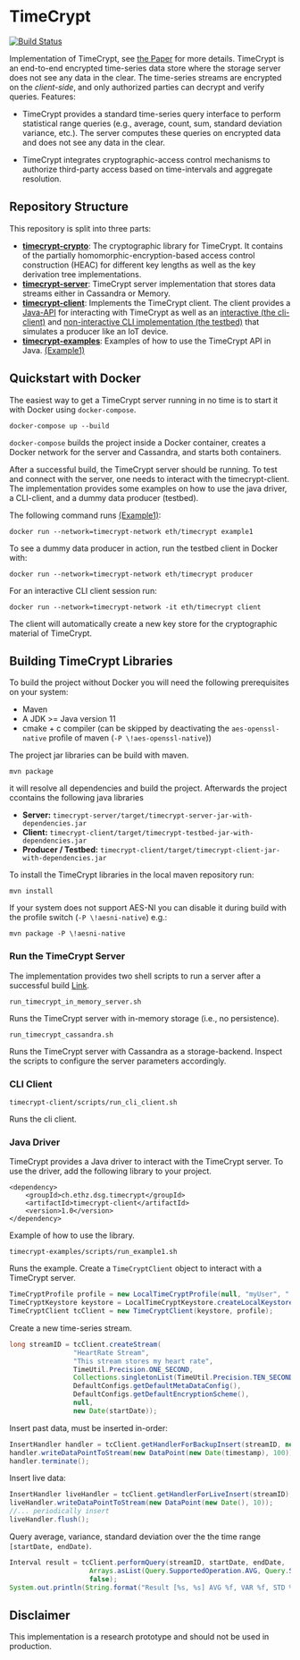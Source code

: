 # TimeCrypt

[![Build Status](https://travis-ci.org/TimeCrypt/timecrypt.svg?branch=master)](https://travis-ci.org/TimeCrypt/timecrypt)

Implementation of TimeCrypt, see [the Paper](https://www.usenix.org/system/files/nsdi20-paper-burkhalter.pdf) for more details.
TimeCrypt is an end-to-end encrypted time-series data store where the storage server does not see any data in the clear.
The time-series streams are encrypted on the *client-side*, and only authorized parties can decrypt and verify queries.
Features:

- TimeCrypt provides a standard time-series query interface to perform statistical range queries (e.g., average, count, sum, standard deviation variance, etc.). The server computes these queries on encrypted data and does not see any data in the clear. 

- TimeCrypt integrates cryptographic-access control mechanisms to authorize third-party access based on time-intervals and aggregate resolution. 



## Repository Structure
This repository is split into three parts:
- [**timecrypt-crypto**](timecrypt-crypto): The cryptographic library for TimeCrypt. It contains of the partially homomorphic-encryption-based access control construction (HEAC) for different key lengths as well as the key derivation tree implementations.
- [**timecrypt-server**](timecrypt-server): TimeCrypt server implementation that stores data streams either in Cassandra or Memory. 
- [**timecrypt-client**](timecrypt-client): Implements the TimeCrypt client. The client provides a [Java-API](timecrypt-client/src/main/java/ch/ethz/dsg/timecrypt/TimeCryptClient.java) for interacting with TimeCrypt as well as an [interactive (the cli-client)](timecrypt-client/src/main/java/ch/ethz/dsg/timecrypt/CliClient.java) and [non-interactive CLI implementation (the testbed)](timecrypt-client/src/main/java/ch/ethz/dsg/timecrypt/TestBed.java) that simulates a producer like an IoT device.
- [**timecrypt-examples**](timecrypt-examples): Examples of how to use the TimeCrypt API in Java. [(Example1)](timecrypt-examples/src/main/java/ch/ethz/dsg/timecrypt/BasicTCUsage.java)



## Quickstart with Docker

The easiest way to get a TimeCrypt server running in no time is to start it with Docker using `docker-compose`.

```
docker-compose up --build
```

`docker-compose` builds the project inside a Docker container, creates a Docker network for the server and Cassandra, and starts both containers.

After a successful build, the TimeCrypt server should be running.
To test and connect with the server, one needs to interact with the timecrypt-client.
The implementation provides some examples on how to use the java driver, a CLI-client, and a dummy data producer (testbed).

The following command runs [(Example1)](timecrypt-examples/src/main/java/ch/ethz/dsg/timecrypt/BasicTCUsage.java):

```
docker run --network=timecrypt-network eth/timecrypt example1
```


To see a dummy data producer in action, run the testbed client in Docker with:

```
docker run --network=timecrypt-network eth/timecrypt producer
```

For an interactive CLI client session run:
```
docker run --network=timecrypt-network -it eth/timecrypt client
```
The client will automatically create a new key store for the cryptographic material of TimeCrypt.

## Building TimeCrypt Libraries
To build the project without Docker you will need the following prerequisites on your system:
- Maven
- A JDK >= Java version 11
- cmake + c compiler  (can be skipped by deactivating the `aes-openssl-native` profile of maven (`-P \!aes-openssl-native`))

The project jar libraries can be build with maven.
```
mvn package
```
it will resolve all dependencies and build the project. Afterwards the project ccontains the following java libraries
 - **Server:** `timecrypt-server/target/timecrypt-server-jar-with-dependencies.jar`
 - **Client:** `timecrypt-client/target/timecrypt-testbed-jar-with-dependencies.jar`
 - **Producer / Testbed:** `timecrypt-client/target/timecrypt-client-jar-with-dependencies.jar`

To install the TimeCrypt libraries in the local maven repository run:
```
mvn install
```

If your system does not support AES-NI you can disable it during build with the profile switch (`-P \!aesni-native`) e.g.:

```
mvn package -P \!aesni-native

```

### Run the TimeCrypt Server
The implementation provides two shell scripts to run a server after a successful build [Link](timecrypt-server/scripts).
```
run_timecrypt_in_memory_server.sh
```
Runs the TimeCrypt server with in-memory storage (i.e., no persistence). 
```
run_timecrypt_cassandra.sh
```
Runs the TimeCrypt server with Cassandra as a storage-backend. 
Inspect the scripts to configure the server parameters accordingly.


### CLI Client
```
timecrypt-client/scripts/run_cli_client.sh
```
Runs the cli client.


### Java Driver 
TimeCrypt provides a Java driver to interact with the TimeCrypt server.
To use the driver, add the following library to your project.
```
<dependency>
    <groupId>ch.ethz.dsg.timecrypt</groupId>
    <artifactId>timecrypt-client</artifactId>
    <version>1.0</version>
</dependency>
```
Example of how to use the library.
```
timecrypt-examples/scripts/run_example1.sh
```
Runs the example.
Create a `TimeCryptClient` object to interact with a TimeCrypt server.
```java 
TimeCryptProfile profile = new LocalTimeCryptProfile(null, "myUser", "..", SERVER_ADDRESS, SERVER_PORT);
TimeCryptKeystore keystore = LocalTimeCryptKeystore.createLocalKeystore(null, DUMMY_PASSWORD.toCharArray());
TimeCryptClient tcClient = new TimeCryptClient(keystore, profile);
```
Create a new time-series stream.
```java
long streamID = tcClient.createStream(
                "HeartRate Stream",
                "This stream stores my heart rate",
                TimeUtil.Precision.ONE_SECOND,
                Collections.singletonList(TimeUtil.Precision.TEN_SECONDS),
                DefaultConfigs.getDefaultMetaDataConfig(),
                DefaultConfigs.getDefaultEncryptionScheme(),
                null,
                new Date(startDate)); 
```
Insert past data, must be inserted in-order:
```java 
InsertHandler handler = tcClient.getHandlerForBackupInsert(streamID, new Date(startDate));
handler.writeDataPointToStream(new DataPoint(new Date(timestamp), 100));
handler.terminate();
```
Insert live data:
```java 
InsertHandler liveHandler = tcClient.getHandlerForLiveInsert(streamID);
liveHandler.writeDataPointToStream(new DataPoint(new Date(), 10));
//... periodically insert 
liveHandler.flush();
```
Query average, variance, standard deviation over the the time range `[startDate, endDate)`.
```java 
Interval result = tcClient.performQuery(streamID, startDate, endDate,
                    Arrays.asList(Query.SupportedOperation.AVG, Query.SupportedOperation.VAR, Query.SupportedOperation.STD),
                    false);
System.out.println(String.format("Result [%s, %s] AVG %f, VAR %f, STD %f", x.getFrom(), x.getTo(), x.getValueAt(0), x.getValueAt(1), x.getValueAt(2)));
```

## Disclaimer
This implementation is a research prototype and should not be used in production.

